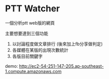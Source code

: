 PTT Watcher
==============

一個分析ptt web版的網頁

主要想要達到三個功能
1. 以討論程度做文章排行 (後來加上fb分享做判定)
2. 各媒體在某版的出現次數統計
3. 各版目前關鍵字

demo:
http://ec2-54-251-147-205.ap-southeast-1.compute.amazonaws.com


